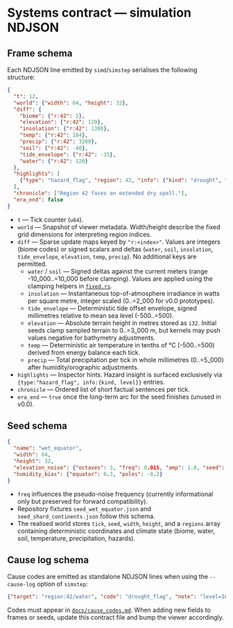 # Systems contract — simulation NDJSON

## Frame schema

Each NDJSON line emitted by `simd`/`simstep` serialises the following structure:

```json
{
  "t": 12,
  "world": {"width": 64, "height": 32},
  "diff": {
    "biome": {"r:42": 3},
    "elevation": {"r:42": 120},
    "insolation": {"r:42": 1380},
    "temp": {"r:42": 184},
    "precip": {"r:42": 3200},
    "soil": {"r:42": -40},
    "tide_envelope": {"r:42": -35},
    "water": {"r:42": 120}
  },
  "highlights": [
    {"type": "hazard_flag", "region": 42, "info": {"kind": "drought", "level": 0.43}}
  ],
  "chronicle": ["Region 42 faces an extended dry spell."],
  "era_end": false
}
```

* `t` — Tick counter (`u64`).
* `world` — Snapshot of viewer metadata. Width/height describe the fixed grid dimensions for interpreting region indices.
* `diff` — Sparse update maps keyed by `"r:<index>"`. Values are integers (biome codes) or signed scalars and deltas (`water`, `soil`, `insolation`, `tide_envelope`, `elevation`, `temp`, `precip`). No additional keys are permitted.
  * `water` / `soil` — Signed deltas against the current meters (range -10_000..=10_000 before clamping). Values are applied using the clamping helpers in [`fixed.rs`](../crates/sim_core/src/fixed.rs).
  * `insolation` — Instantaneous top-of-atmosphere irradiance in watts per square metre, integer scaled (0..=2_000 for v0.0 prototypes).
  * `tide_envelope` — Deterministic tide offset envelope, signed millimetres relative to mean sea level (-500..=500).
  * `elevation` — Absolute terrain height in metres stored as `i32`. Initial seeds clamp sampled terrain to 0..=3_000 m, but kernels may push values negative for bathymetry adjustments.
  * `temp` — Deterministic air temperature in tenths of °C (-500..=500) derived from energy balance each tick.
  * `precip` — Total precipitation per tick in whole millimetres (0..=5_000) after humidity/orographic adjustments.
* `highlights` — Inspector hints. Hazard insight is surfaced exclusively via `{type:"hazard_flag", info:{kind, level}}` entries.
* `chronicle` — Ordered list of short factual sentences per tick.
* `era_end` — `true` once the long-term arc for the seed finishes (unused in v0.0).

## Seed schema

```json
{
  "name": "wet_equator",
  "width": 64,
  "height": 32,
  "elevation_noise": {"octaves": 3, "freq": 0.015, "amp": 1.0, "seed": 123},
  "humidity_bias": {"equator": 0.3, "poles": -0.2}
}
```

* `freq` influences the pseudo-noise frequency (currently informational only but preserved for forward compatibility).
* Repository fixtures `seed_wet_equator.json` and `seed_shard_continents.json` follow this schema.
* The realised world stores `tick`, `seed`, `width`, `height`, and a `regions` array containing deterministic coordinates and climate state (biome, water, soil, temperature, precipitation, hazards).

## Cause log schema

Cause codes are emitted as standalone NDJSON lines when using the `--cause-log` option of `simstep`:

```json
{"target": "region:42/water", "code": "drought_flag", "note": "level=1800"}
```

Codes must appear in [`docs/cause_codes.md`](cause_codes.md). When adding new fields to frames or seeds, update this contract file and bump the viewer accordingly.
